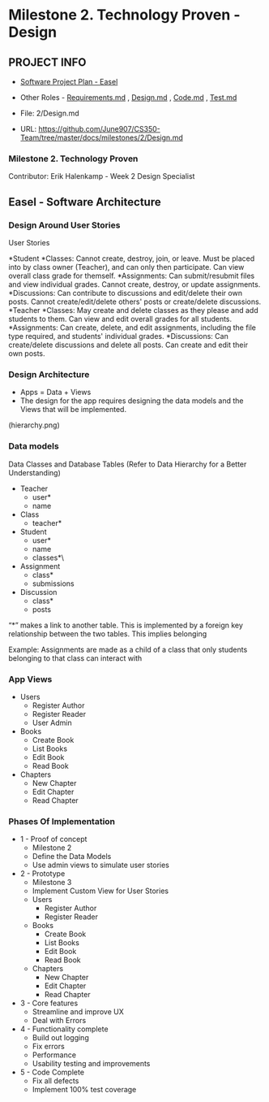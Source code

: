 Milestone 2. Technology Proven - Design
=======================================

PROJECT INFO
------------

-   [Software Project Plan - Easel](../Index.md)

-   Other Roles - [Requirements.md](Requirements.md) ,
    [Design.md](Design.md) , [Code.md](Code.md) , [Test.md](Test.md)

-   File: 2/Design.md

-   URL:
    https://github.com/June907/CS350-Team/tree/master/docs/milestones/2/Design.md

### Milestone 2. Technology Proven

Contributor: Erik Halenkamp - Week 2 Design Specialist

Easel - Software Architecture
-----------------------------

### Design Around User Stories

User Stories

*Student *Classes: Cannot create, destroy, join, or leave. Must be
placed into by class owner (Teacher), and can only then participate. Can
view overall class grade for themself. *Assignments: Can submit/resubmit
files and view individual grades. Cannot create, destroy, or update
assignments. *Discussions: Can contribute to discussions and edit/delete
their own posts. Cannot create/edit/delete others' posts or
create/delete discussions. *Teacher *Classes: May create and delete
classes as they please and add students to them. Can view and edit
overall grades for all students. *Assignments: Can create, delete, and
edit assignments, including the file type required, and students'
individual grades. *Discussions: Can create/delete discussions and
delete all posts. Can create and edit their own posts.

### Design Architecture

-   Apps = Data + Views
-   The design for the app requires designing the data models and the
    Views that will be implemented.

(hierarchy.png)

### Data models

Data Classes and Database Tables (Refer to Data Hierarchy for a Better
Understanding)

-   Teacher
    -   user\*
    -   name
-   Class
    -   teacher\*
-   Student
    -   user\*
    -   name
    -   classes\*\
-   Assignment
    -   class\*
    -   submissions
-   Discussion
    -   class\*
    -   posts

“\*” makes a link to another table. This is implemented by a foreign key
relationship between the two tables. This implies belonging

Example: Assignments are made as a child of a class that only students
belonging to that class can interact with

### App Views

-   Users
    -   Register Author
    -   Register Reader
    -   User Admin
-   Books
    -   Create Book
    -   List Books
    -   Edit Book
    -   Read Book
-   Chapters
    -   New Chapter
    -   Edit Chapter
    -   Read Chapter

### Phases Of Implementation

-   1 - Proof of concept
    -   Milestone 2
    -   Define the Data Models
    -   Use admin views to simulate user stories
-   2 - Prototype
    -   Milestone 3
    -   Implement Custom View for User Stories
    -   Users
        -   Register Author
        -   Register Reader
    -   Books
        -   Create Book
        -   List Books
        -   Edit Book
        -   Read Book
    -   Chapters
        -   New Chapter
        -   Edit Chapter
        -   Read Chapter
-   3 - Core features
    -   Streamline and improve UX
    -   Deal with Errors
-   4 - Functionality complete
    -   Build out logging
    -   Fix errors
    -   Performance
    -   Usability testing and improvements
-   5 - Code Complete
    -   Fix all defects
    -   Implement 100% test coverage

